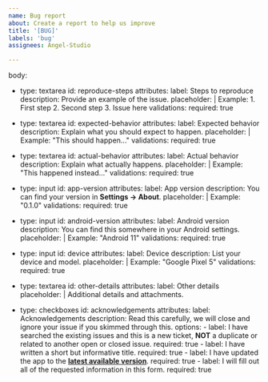 ```yaml
---
name: Bug report
about: Create a report to help us improve
title: '[BUG]'
labels: 'bug'
assignees: Angel-Studio

---
```


body:
  - type: textarea
    id: reproduce-steps
    attributes:
      label: Steps to reproduce
      description: Provide an example of the issue.
      placeholder: |
        Example:
          1. First step
          2. Second step
          3. Issue here
    validations:
      required: true

  - type: textarea
    id: expected-behavior
    attributes:
      label: Expected behavior
      description: Explain what you should expect to happen.
      placeholder: |
        Example:
          "This should happen..."
    validations:
      required: true

  - type: textarea
    id: actual-behavior
    attributes:
      label: Actual behavior
      description: Explain what actually happens.
      placeholder: |
        Example:
          "This happened instead..."
    validations:
      required: true

  - type: input
    id: app-version
    attributes:
      label: App version
      description: You can find your version in **Settings → About**.
      placeholder: |
        Example: "0.1.0"
    validations:
      required: true

  - type: input
    id: android-version
    attributes:
      label: Android version
      description: You can find this somewhere in your Android settings.
      placeholder: |
        Example: "Android 11"
    validations:
      required: true

  - type: input
    id: device
    attributes:
      label: Device
      description: List your device and model.
      placeholder: |
        Example: "Google Pixel 5"
    validations:
      required: true

  - type: textarea
    id: other-details
    attributes:
      label: Other details
      placeholder: |
        Additional details and attachments.

  - type: checkboxes
    id: acknowledgements
    attributes:
      label: Acknowledgements
      description: Read this carefully, we will close and ignore your issue if you skimmed through this.
      options:
        - label: I have searched the existing issues and this is a new ticket, **NOT** a duplicate or related to another open or closed issue.
          required: true
        - label: I have written a short but informative title.
          required: true
        - label: I have updated the app to the **[latest available version](https://github.com/Angel-Studio/Material-You-Dynamic-Island/releases/latest)**.
          required: true
        - label: I will fill out all of the requested information in this form.
          required: true
